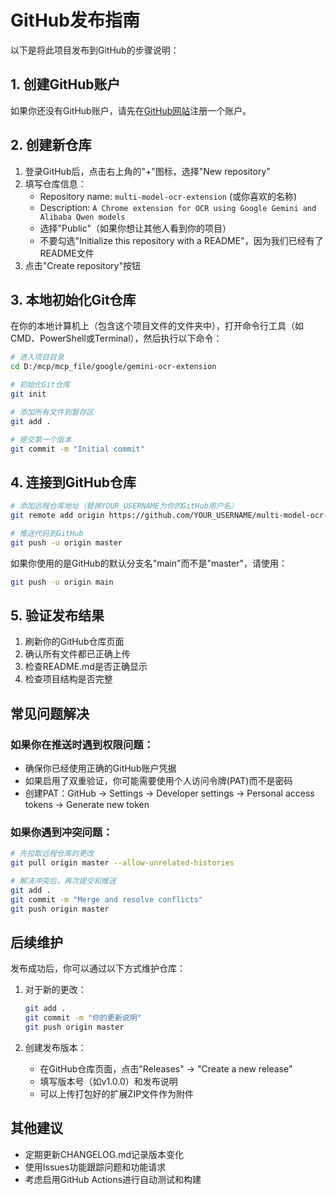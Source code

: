 # GitHub发布指南

以下是将此项目发布到GitHub的步骤说明：

## 1. 创建GitHub账户

如果你还没有GitHub账户，请先在[GitHub网站](https://github.com/)注册一个账户。

## 2. 创建新仓库

1. 登录GitHub后，点击右上角的"+"图标，选择"New repository"
2. 填写仓库信息：
   - Repository name: `multi-model-ocr-extension` (或你喜欢的名称)
   - Description: `A Chrome extension for OCR using Google Gemini and Alibaba Qwen models`
   - 选择"Public"（如果你想让其他人看到你的项目）
   - 不要勾选"Initialize this repository with a README"，因为我们已经有了README文件
3. 点击"Create repository"按钮

## 3. 本地初始化Git仓库

在你的本地计算机上（包含这个项目文件的文件夹中），打开命令行工具（如CMD、PowerShell或Terminal），然后执行以下命令：

```bash
# 进入项目目录
cd D:/mcp/mcp_file/google/gemini-ocr-extension

# 初始化Git仓库
git init

# 添加所有文件到暂存区
git add .

# 提交第一个版本
git commit -m "Initial commit"
```

## 4. 连接到GitHub仓库

```bash
# 添加远程仓库地址（替换YOUR_USERNAME为你的GitHub用户名）
git remote add origin https://github.com/YOUR_USERNAME/multi-model-ocr-extension.git

# 推送代码到GitHub
git push -u origin master
```

如果你使用的是GitHub的默认分支名"main"而不是"master"，请使用：

```bash
git push -u origin main
```

## 5. 验证发布结果

1. 刷新你的GitHub仓库页面
2. 确认所有文件都已正确上传
3. 检查README.md是否正确显示
4. 检查项目结构是否完整

## 常见问题解决

### 如果你在推送时遇到权限问题：

- 确保你已经使用正确的GitHub账户凭据
- 如果启用了双重验证，你可能需要使用个人访问令牌(PAT)而不是密码
- 创建PAT：GitHub -> Settings -> Developer settings -> Personal access tokens -> Generate new token

### 如果你遇到冲突问题：

```bash
# 先拉取远程仓库的更改
git pull origin master --allow-unrelated-histories

# 解决冲突后，再次提交和推送
git add .
git commit -m "Merge and resolve conflicts"
git push origin master
```

## 后续维护

发布成功后，你可以通过以下方式维护仓库：

1. 对于新的更改：
   ```bash
   git add .
   git commit -m "你的更新说明"
   git push origin master
   ```

2. 创建发布版本：
   - 在GitHub仓库页面，点击"Releases" -> "Create a new release"
   - 填写版本号（如v1.0.0）和发布说明
   - 可以上传打包好的扩展ZIP文件作为附件

## 其他建议

- 定期更新CHANGELOG.md记录版本变化
- 使用Issues功能跟踪问题和功能请求
- 考虑启用GitHub Actions进行自动测试和构建
